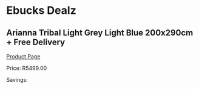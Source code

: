 
# Ebucks Dealz
## Arianna Tribal Light Grey Light Blue 200x290cm + Free Delivery
[Product Page](https://www.ebucks.com/web/shop/productSelected.do?prodId=1210526106&catId=1209942441)

Price: R5499.00

Savings: 


	